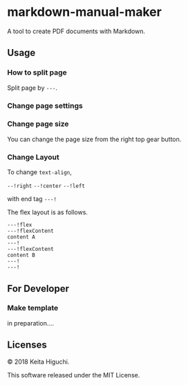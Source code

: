 # markdown-manual-maker

A tool to create PDF documents with Markdown.

## Usage

### How to split page

Split page by `---`.


### Change page settings

### Change page size

You can change the page size from the right top gear button.

### Change Layout

To change `text-align`,

`--!right`
`--!center`
`--!left`

with end tag `---!`

The flex layout is as follows.

```
---!flex
---!flexContent
content A
---!
---!flexContent
content B
---!
---!
```


## For Developer

### Make template

in preparation....


## Licenses

© 2018 Keita Higuchi.

This software released under the MIT License.




